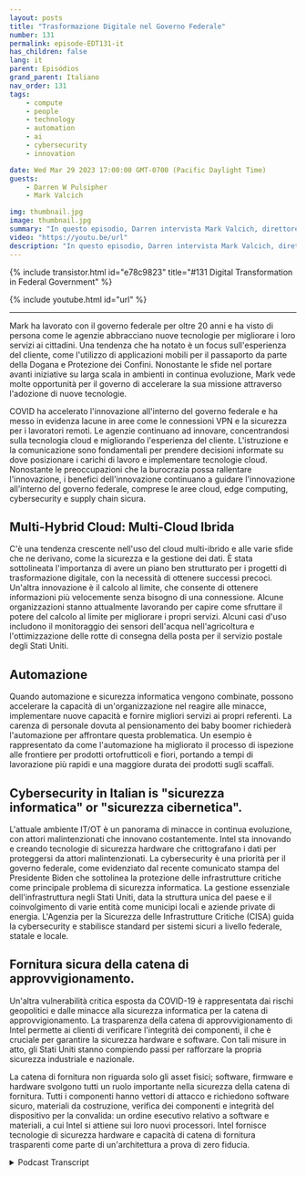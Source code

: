 ```yaml
---
layout: posts
title: "Trasformazione Digitale nel Governo Federale"
number: 131
permalink: episode-EDT131-it
has_children: false
lang: it
parent: Episódios
grand_parent: Italiano
nav_order: 131
tags:
    - compute
    - people
    - technology
    - automation
    - ai
    - cybersecurity
    - innovation

date: Wed Mar 29 2023 17:00:00 GMT-0700 (Pacific Daylight Time)
guests:
    - Darren W Pulsipher
    - Mark Valcich

img: thumbnail.jpg
image: thumbnail.jpg
summary: "In questo episodio, Darren intervista Mark Valcich, direttore e GM del settore civile federale nel settore pubblico presso Intel. Gli anni di esperienza di Mark emergono mentre descrive le attuali tendenze nella trasformazione digitale nel governo civile federale."
video: "https://youtu.be/url"
description: "In questo episodio, Darren intervista Mark Valcich, direttore e GM del settore civile federale nel settore pubblico presso Intel. Gli anni di esperienza di Mark emergono mentre descrive le attuali tendenze nella trasformazione digitale nel governo civile federale."
---
```


<div>
{% include transistor.html id="e78c9823" title="#131 Digital Transformation in Federal Government" %}

{% include youtube.html id="url" %}
</div>

---

Mark ha lavorato con il governo federale per oltre 20 anni e ha visto di persona come le agenzie abbracciano nuove tecnologie per migliorare i loro servizi ai cittadini. Una tendenza che ha notato è un focus sull'esperienza del cliente, come l'utilizzo di applicazioni mobili per il passaporto da parte della Dogana e Protezione dei Confini. Nonostante le sfide nel portare avanti iniziative su larga scala in ambienti in continua evoluzione, Mark vede molte opportunità per il governo di accelerare la sua missione attraverso l'adozione di nuove tecnologie.

COVID ha accelerato l'innovazione all'interno del governo federale e ha messo in evidenza lacune in aree come le connessioni VPN e la sicurezza per i lavoratori remoti. Le agenzie continuano ad innovare, concentrandosi sulla tecnologia cloud e migliorando l'esperienza del cliente. L'istruzione e la comunicazione sono fondamentali per prendere decisioni informate su dove posizionare i carichi di lavoro e implementare tecnologie cloud. Nonostante le preoccupazioni che la burocrazia possa rallentare l'innovazione, i benefici dell'innovazione continuano a guidare l'innovazione all'interno del governo federale, comprese le aree cloud, edge computing, cybersecurity e supply chain sicura.

## Multi-Hybrid Cloud: Multi-Cloud Ibrida

C'è una tendenza crescente nell'uso del cloud multi-ibrido e alle varie sfide che ne derivano, come la sicurezza e la gestione dei dati. È stata sottolineata l'importanza di avere un piano ben strutturato per i progetti di trasformazione digitale, con la necessità di ottenere successi precoci. Un'altra innovazione è il calcolo al limite, che consente di ottenere informazioni più velocemente senza bisogno di una connessione. Alcune organizzazioni stanno attualmente lavorando per capire come sfruttare il potere del calcolo al limite per migliorare i propri servizi. Alcuni casi d'uso includono il monitoraggio dei sensori dell'acqua nell'agricoltura e l'ottimizzazione delle rotte di consegna della posta per il servizio postale degli Stati Uniti.

## Automazione

Quando automazione e sicurezza informatica vengono combinate, possono accelerare la capacità di un'organizzazione nel reagire alle minacce, implementare nuove capacità e fornire migliori servizi ai propri referenti. La carenza di personale dovuta al pensionamento dei baby boomer richiederà l'automazione per affrontare questa problematica. Un esempio è rappresentato da come l'automazione ha migliorato il processo di ispezione alle frontiere per prodotti ortofrutticoli e fiori, portando a tempi di lavorazione più rapidi e una maggiore durata dei prodotti sugli scaffali.

## Cybersecurity in Italian is "sicurezza informatica" or "sicurezza cibernetica".

L'attuale ambiente IT/OT è un panorama di minacce in continua evoluzione, con attori malintenzionati che innovano costantemente. Intel sta innovando e creando tecnologie di sicurezza hardware che crittografano i dati per proteggersi da attori malintenzionati. La cybersecurity è una priorità per il governo federale, come evidenziato dal recente comunicato stampa del Presidente Biden che sottolinea la protezione delle infrastrutture critiche come principale problema di sicurezza informatica. La gestione essenziale dell'infrastruttura negli Stati Uniti, data la struttura unica del paese e il coinvolgimento di varie entità come municipi locali e aziende private di energia. L'Agenzia per la Sicurezza delle Infrastrutture Critiche (CISA) guida la cybersecurity e stabilisce standard per sistemi sicuri a livello federale, statale e locale.

## Fornitura sicura della catena di approvvigionamento.

Un'altra vulnerabilità critica esposta da COVID-19 è rappresentata dai rischi geopolitici e dalle minacce alla sicurezza informatica per la catena di approvvigionamento. La trasparenza della catena di approvvigionamento di Intel permette ai clienti di verificare l'integrità dei componenti, il che è cruciale per garantire la sicurezza hardware e software. Con tali misure in atto, gli Stati Uniti stanno compiendo passi per rafforzare la propria sicurezza industriale e nazionale.

La catena di fornitura non riguarda solo gli asset fisici; software, firmware e hardware svolgono tutti un ruolo importante nella sicurezza della catena di fornitura. Tutti i componenti hanno vettori di attacco e richiedono software sicuro, materiali da costruzione, verifica dei componenti e integrità del dispositivo per la convalida: un ordine esecutivo relativo a software e materiali, a cui Intel si attiene sui loro nuovi processori. Intel fornisce tecnologie di sicurezza hardware e capacità di catena di fornitura trasparenti come parte di un'architettura a prova di zero fiducia.



<details>
<summary> Podcast Transcript </summary>

<p></p>

</details>
